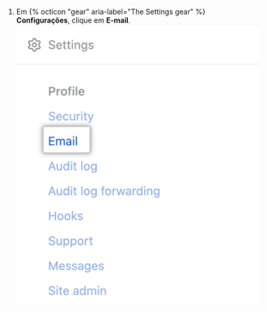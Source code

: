 1. Em {% octicon "gear" aria-label="The Settings gear" %} **Configurações**, clique em **E-mail**. ![Aba de e-mails na barra lateral da conta corporativa](/assets/images/enterprise/configuration/enterprise-account-email-tab.png)
